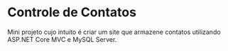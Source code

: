 # Controle de Contatos

Mini projeto cujo intuito é criar um site que armazene contatos utilizando ASP.NET Core MVC e MySQL Server.
